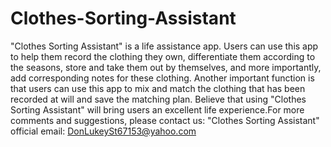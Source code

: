 # Clothes-Sorting-Assistant
"Clothes Sorting Assistant" is a life assistance app. Users can use this app to help them record the clothing they own, differentiate them according to the seasons, store and take them out by themselves, and more importantly, add corresponding notes for these clothing. Another important function is that users can use this app to mix and match the clothing that has been recorded at will and save the matching plan. Believe that using "Clothes Sorting Assistant" will bring users an excellent life experience.For more comments and suggestions, please contact us: "Clothes Sorting Assistant" official email: DonLukeySt67153@yahoo.com
